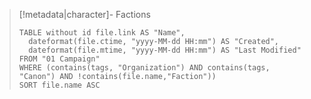 > [!metadata|character]- Factions
> ```dataview
> TABLE without id file.link AS "Name",
>   dateformat(file.ctime, "yyyy-MM-dd HH:mm") AS "Created",
>   dateformat(file.mtime, "yyyy-MM-dd HH:mm") AS "Last Modified"
> FROM "01 Campaign"
> WHERE (contains(tags, "Organization") AND contains(tags, "Canon") AND !contains(file.name,"Faction"))
> SORT file.name ASC